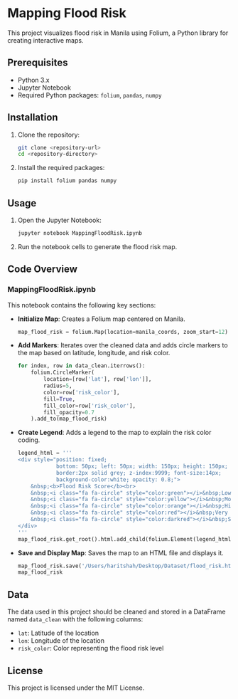 # Mapping Flood Risk

This project visualizes flood risk in Manila using Folium, a Python library for creating interactive maps.

## Prerequisites

- Python 3.x
- Jupyter Notebook
- Required Python packages: `folium`, `pandas`, `numpy`

## Installation

1. Clone the repository:
    ```sh
    git clone <repository-url>
    cd <repository-directory>
    ```

2. Install the required packages:
    ```sh
    pip install folium pandas numpy
    ```

## Usage

1. Open the Jupyter Notebook:
    ```sh
    jupyter notebook MappingFloodRisk.ipynb
    ```

2. Run the notebook cells to generate the flood risk map.

## Code Overview

### MappingFloodRisk.ipynb

This notebook contains the following key sections:

- **Initialize Map**: Creates a Folium map centered on Manila.
    ```python
    map_flood_risk = folium.Map(location=manila_coords, zoom_start=12)
    ```

- **Add Markers**: Iterates over the cleaned data and adds circle markers to the map based on latitude, longitude, and risk color.
    ```python
    for index, row in data_clean.iterrows():
        folium.CircleMarker(
            location=[row['lat'], row['lon']],
            radius=5,
            color=row['risk_color'],
            fill=True,
            fill_color=row['risk_color'],
            fill_opacity=0.7
        ).add_to(map_flood_risk)
    ```

- **Create Legend**: Adds a legend to the map to explain the risk color coding.
    ```python
    legend_html = '''
    <div style="position: fixed; 
                bottom: 50px; left: 50px; width: 150px; height: 150px; 
                border:2px solid grey; z-index:9999; font-size:14px;
                background-color:white; opacity: 0.8;">
        &nbsp;<b>Flood Risk Score</b><br>
        &nbsp;<i class="fa fa-circle" style="color:green"></i>&nbsp;Low (0.0 - 0.2)<br>
        &nbsp;<i class="fa fa-circle" style="color:yellow"></i>&nbsp;Moderate (0.2 - 0.4)<br>
        &nbsp;<i class="fa fa-circle" style="color:orange"></i>&nbsp;High (0.4 - 0.6)<br>
        &nbsp;<i class="fa fa-circle" style="color:red"></i>&nbsp;Very High (0.6 - 0.8)<br>
        &nbsp;<i class="fa fa-circle" style="color:darkred"></i>&nbsp;Severe (0.8 - 1.0)
    </div>
    '''
    map_flood_risk.get_root().html.add_child(folium.Element(legend_html))
    ```

- **Save and Display Map**: Saves the map to an HTML file and displays it.
    ```python
    map_flood_risk.save('/Users/haritshah/Desktop/Dataset/flood_risk.html')
    map_flood_risk
    ```

## Data

The data used in this project should be cleaned and stored in a DataFrame named `data_clean` with the following columns:
- `lat`: Latitude of the location
- `lon`: Longitude of the location
- `risk_color`: Color representing the flood risk level

## License

This project is licensed under the MIT License.
